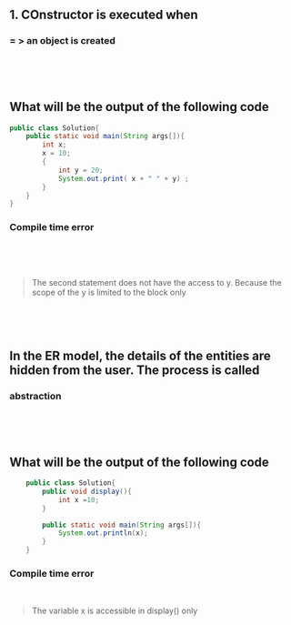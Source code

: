 ## 1. COnstructor is executed when

### = > an object is created

&nbsp;

&nbsp;

## What will be the output of the following code

```java
public class Solution{
    public static void main(String args[]){
        int x;
        x = 10;
        {
            int y = 20;
            System.out.print( x + " " + y) ;
        }
    }
}
```

### Compile time error

&nbsp;

&nbsp;

> The second statement does not have the access to y. Because the scope of the y is limited to the block only

&nbsp;

&nbsp;

## In the ER model, the details of the entities are hidden from the user. The process is called

### abstraction

&nbsp;

&nbsp;

## What will be the output of the following code

```java
    public class Solution{
        public void display(){
            int x =10;
        }

        public static void main(String args[]){
            System.out.println(x);
        }
    }
```

### Compile time error

&nbsp;

> The variable x is accessible in display() only
